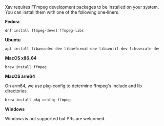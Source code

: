 Xav requires FFmpeg development packages to be installed on your system.
You can install them with one of the following one-liners.

**Fedora**

```bash
dnf install ffmpeg-devel ffmpeg-libs
```

**Ubuntu**

```bash
apt install libavcodec-dev libavformat-dev libavutil-dev libswscale-dev libavdevice-dev
```

**MacOS x86_64**

```bash
brew install ffmpeg
```

**MacOS arm64**

On arm64, we use pkg-config to determine ffmpeg's include and lib directories.

```bash
brew install pkg-config ffmpeg
```

**Windows**

Windows is not supported but PRs are welcomed.

